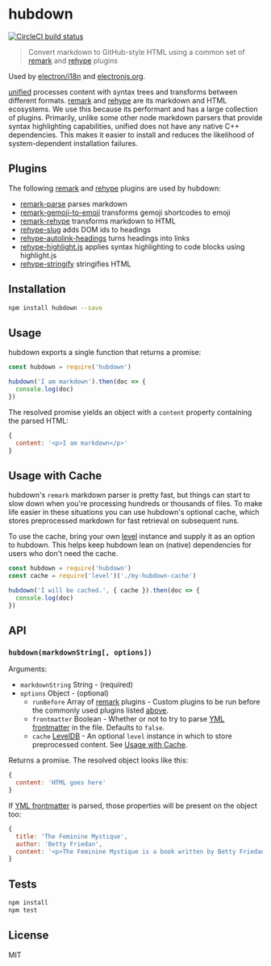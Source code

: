 # hubdown

[![CircleCI build status](https://circleci.com/gh/electron/hubdown/tree/master.svg?style=svg)](https://circleci.com/gh/electron/hubdown/tree/master)

> Convert markdown to GitHub-style HTML using a common set of [remark] and [rehype] plugins

Used by [electron/i18n](https://github.com/electron/i18n)
and [electronjs.org](https://github.com/electron/electronjs.org).

[unified] processes content with syntax trees and transforms between different formats.
[remark] and [rehype] are its markdown and HTML ecosystems.
We use this because its performant and has a large collection of plugins.
Primarily, unlike some other node markdown parsers that provide syntax highlighting
capabilities, unified does not have any native C++ dependencies. This makes
it easier to install and reduces the likelihood of system-dependent installation
failures.

## Plugins

The following [remark] and [rehype] plugins are used by hubdown:

- [remark-parse](http://ghub.io/remark-parse) parses markdown
- [remark-gemoji-to-emoji](http://ghub.io/remark-gemoji-to-emoji) transforms gemoji shortcodes to emoji
- [remark-rehype](http://ghub.io/remark-rehype) transforms markdown to HTML
- [rehype-slug](http://ghub.io/rehype-slug) adds DOM ids to headings
- [rehype-autolink-headings](http://ghub.io/rehype-autolink-headings) turns headings into links
- [rehype-highlight.js](http://ghub.io/rehype-highlight) applies syntax highlighting to code blocks using highlight.js
- [rehype-stringify](http://ghub.io/rehype-stringify) stringifies HTML

## Installation

```sh
npm install hubdown --save
```

## Usage

hubdown exports a single function that returns a promise:

```js
const hubdown = require('hubdown')

hubdown('I am markdown').then(doc => {
  console.log(doc)
})
```

The resolved promise yields an object with a `content` property
containing the parsed HTML:

```js
{
  content: '<p>I am markdown</p>'
}
```

## Usage with Cache

hubdown's `remark` markdown parser is pretty fast, but things can start to slow
down when you're processing hundreds or thousands of files. To make life easier
in these situations you can use hubdown's optional cache, which stores
preprocessed markdown for fast retrieval on subsequent runs.

To use the cache, bring your own [level](https://ghub.io/level) instance and
supply it as an option to hubdown. This helps keep hubdown lean on (native)
dependencies for users who don't need the cache.

```js
const hubdown = require('hubdown')
const cache = require('level')('./my-hubdown-cache')

hubdown('I will be cached.', { cache }).then(doc => {
  console.log(doc)
})
```

## API

### `hubdown(markdownString[, options])`

Arguments:

- `markdownString` String - (required)
- `options` Object - (optional)
  - `runBefore` Array of [remark] plugins - Custom plugins to be run before the commonly used plugins listed [above](#plugins).
  - `frontmatter` Boolean - Whether or not to try to parse [YML frontmatter] in
    the file. Defaults to `false`.
  - `cache` [LevelDB](https://ghub.io/level) - An optional `level` instance in which
  to store preprocessed content. See [Usage with Cache](#usage-with-cache).

Returns a promise. The resolved object looks like this:

```js
{
  content: 'HTML goes here'
}
```

If [YML frontmatter] is parsed, those properties will be present on the object too:

```js
{
  title: 'The Feminine Mystique',
  author: 'Betty Friedan',
  content: '<p>The Feminine Mystique is a book written by Betty Friedan which is widely credited with sparking the  beginning of second-wave feminism in the United States.</p>'
}
```

## Tests

```sh
npm install
npm test
```

## License

MIT

[unified]: http://ghub.io/unified
[remark]: http://ghub.io/remark
[rehype]: http://ghub.io/rehype
[YML frontmatter]: https://jekyllrb.com/docs/frontmatter
